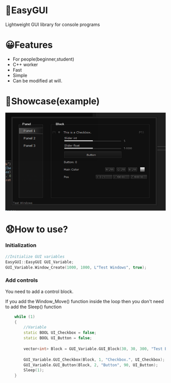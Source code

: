# 🤖EasyGUI
Lightweight GUI library for console programs
# 😀Features
- For people(beginner,student)
- C++ worker
- Fast
- Simple
- Can be modified at will.
# 🥰Showcase(example)
![image](https://github.com/Coslly/EasyGUI-Lightweight/blob/main/PAA.png?raw=true)
# 😧How to use?
### Initialization
```cpp
//Initialize GUI variables
EasyGUI::EasyGUI GUI_Variable;
GUI_Variable.Window_Create(1000, 1000, L"Test Windows", true);
```
### Add controls
You need to add a control block.

If you add the Window_Move() function inside the loop then you don't need to add the Sleep() function
```cpp
    while (1)
    {
        //Variable
        static BOOL UI_Checkbox = false;
        static BOOL UI_Button = false;

        vector<int> Block = GUI_Variable.GUI_Block(30, 30, 300, "Test Block");//Block

        GUI_Variable.GUI_Checkbox(Block, 1, "Checkbox.", UI_Checkbox);
        GUI_Variable.GUI_Button(Block, 2, "Button", 90, UI_Button);
        Sleep(1);
    }
```
